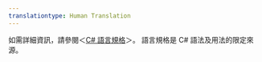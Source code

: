 ```yaml
---
translationtype: Human Translation
---
```

如需詳細資訊，請參閱＜[C# 語言規格](../../../../csharp/language-reference/language-specification.md)＞。 語言規格是 C# 語法及用法的限定來源。